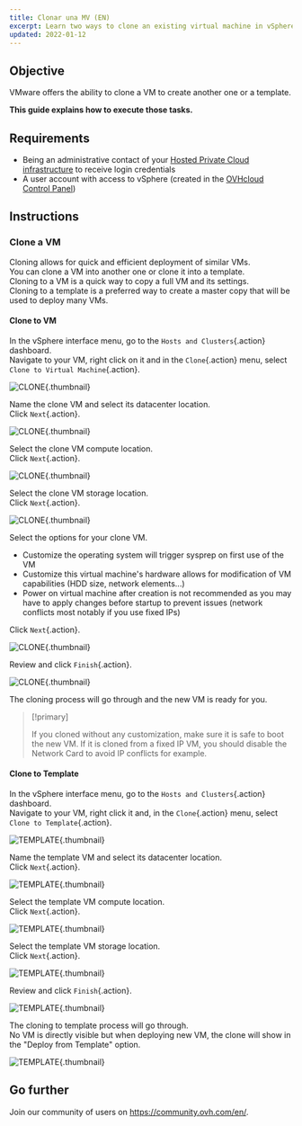 ```yaml
---
title: Clonar una MV (EN)
excerpt: Learn two ways to clone an existing virtual machine in vSphere
updated: 2022-01-12
---
```


## Objective

VMware offers the ability to clone a VM to create another one or a template.

**This guide explains how to execute those tasks.**

## Requirements

- Being an administrative contact of your [Hosted Private Cloud infrastructure](https://www.ovhcloud.com/es-es/enterprise/products/hosted-private-cloud/) to receive login credentials
- A user account with access to vSphere (created in the [OVHcloud Control Panel](/links/manager))

## Instructions

### Clone a VM

Cloning allows for quick and efficient deployment of similar VMs.<br>
You can clone a VM into another one or clone it into a template.<br>
Cloning to a VM is a quick way to copy a full VM and its settings.<br>
Cloning to a template is a preferred way to create a master copy that will be used to deploy many VMs.

#### Clone to VM

In the vSphere interface menu, go to the `Hosts and Clusters`{.action} dashboard.<br>
Navigate to your VM, right click on it and in the `Clone`{.action} menu, select `Clone to Virtual Machine`{.action}.

![CLONE](images/en08clonevm.png){.thumbnail}

Name the clone VM and select its datacenter location.<br>
Click `Next`{.action}.

![CLONE](images/en09clonename.png){.thumbnail}

Select the clone VM compute location.<br>
Click `Next`{.action}.

![CLONE](images/en10clonecomp.png){.thumbnail}

Select the clone VM storage location.<br>
Click `Next`{.action}.

![CLONE](images/en11clonestor.png){.thumbnail}

Select the options for your clone VM.

- Customize the operating system will trigger sysprep on first use of the VM
- Customize this virtual machine's hardware allows for modification of VM capabilities (HDD size, network elements...)
- Power on virtual machine after creation is not recommended as you may have to apply changes before startup to prevent issues (network conflicts most notably if you use fixed IPs)

Click `Next`{.action}.

![CLONE](images/en12clonecustom.png){.thumbnail}

Review and click `Finish`{.action}.

![CLONE](images/en13clonefinish.png){.thumbnail}

The cloning process will go through and the new VM is ready for you.

> [!primary]
>
> If you cloned without any customization, make sure it is safe to boot the new VM. If it is cloned from a fixed IP VM, you should disable the Network Card to avoid IP conflicts for example.

#### Clone to Template

In the vSphere interface menu, go to the `Hosts and Clusters`{.action} dashboard.<br>
Navigate to your VM, right click it and, in the `Clone`{.action} menu, select `Clone to Template`{.action}.

![TEMPLATE](images/en14clonetemp.png){.thumbnail}

Name the template VM and select its datacenter location.<br>
Click `Next`{.action}.

![TEMPLATE](images/en15clonename.png){.thumbnail}

Select the template VM compute location.<br>
Click `Next`{.action}.

![TEMPLATE](images/en16clonecomp.png){.thumbnail}

Select the template VM storage location.<br>
Click `Next`{.action}.

![TEMPLATE](images/en17clonestor.png){.thumbnail}

Review and click `Finish`{.action}.

![TEMPLATE](images/en18clonefinish.png){.thumbnail}

The cloning to template process will go through.<br>
No VM is directly visible but when deploying new VM, the clone will show in the "Deploy from Template" option.

![TEMPLATE](images/en19deploy.png){.thumbnail}

## Go further

Join our community of users on <https://community.ovh.com/en/>.
